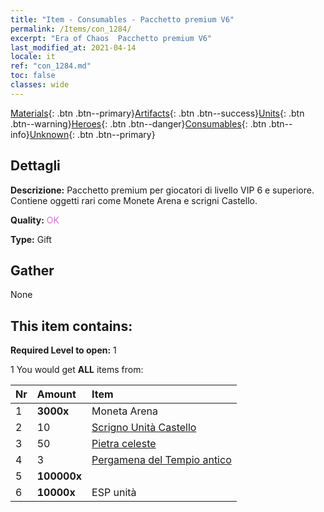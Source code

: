 ```yaml
---
title: "Item - Consumables - Pacchetto premium V6"
permalink: /Items/con_1284/
excerpt: "Era of Chaos  Pacchetto premium V6"
last_modified_at: 2021-04-14
locale: it
ref: "con_1284.md"
toc: false
classes: wide
---
```

 [Materials](/it/Items/){: .btn .btn--primary}[Artifacts](/it/Items/Artifacts/){: .btn .btn--success}[Units](/it/Items/Units/){: .btn .btn--warning}[Heroes](/it/Items/Heroes/){: .btn .btn--danger}[Consumables](/it/Items/Consumables/){: .btn .btn--info}[Unknown](/it/Items/Unknown/){: .btn .btn--primary}

## Dettagli
 **Descrizione:** Pacchetto premium per giocatori di livello VIP 6 e superiore. Contiene oggetti rari come Monete Arena e scrigni Castello.

 **Quality:** <span style="color: #DA70D6">OK</span>

 **Type:** Gift

## Gather

  None

## This item contains:

 **Required Level to open:** 1

 1 You would get **ALL** items  from:

  | Nr | Amount |     Item    |
  |:---|:-------|:------------|
  | 1 |  **3000x** | Moneta Arena |  | 
  | 2 | 10 | [Scrigno Unità Castello](/it/Items/con_1269/) | 
  | 3 | 50 | [Pietra celeste](/it/Items/art_188/) | 
  | 4 | 3 | [Pergamena del Tempio antico](/it/Items/con_697/) | 
  | 5 |  **100000x** | <i class="fas fa-coins"/> |  | 
  | 6 |  **10000x** | ESP unità |  | 
